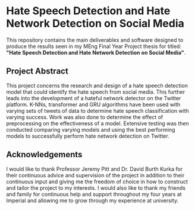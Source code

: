 # Hate Speech Detection and Hate Network Detection on Social Media
 
This repository contains the main deliverables and software designed to produce the results seen in my MEng Final Year Project thesis for titled: **"Hate Speech Detection and Hate Network Detection on Social Media"**.

## Project Abstract
This project concerns the research and design of a hate speech detection model that could identify the hate speech from social media. This further leads into the development of a hateful network detector on the Twitter platform. K-NNs, transformer and GRU algorithms have been used with varying sets of tweets of data to determine hate speech classification with varying success. Work was also done to determine the effect of preprocessing on the effectiveness of a model. Extensive testing was then conducted comparing varying models and using the best performing models to successfully perform hate network detection on Twitter.

## Acknowledgements
I would like to thank Professor Jeremy Pitt and Dr. David Burth Kurka for their continuous advice and supervision of the project in addition to their continuous input and giving me the freedom of choice in how to construct and tailor the project to my interests.
I would also like to thank my friends and family for continuous help and support throughout my four years at Imperial and allowing me to grow through my experience at university.

